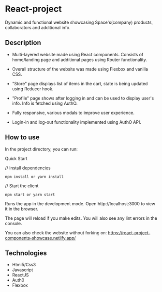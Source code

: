 # React-project

Dynamic and functional website showcasing Space's(company) products, collaborators and additional info.

## Description

- Multi-layered website made using React components. Consists of home/landing page and additional pages using Router functionality.

- Overall structure of the website was made using Flexbox and vanilla CSS.

- "Store" page displays list of items in the cart, state is being updated using Reducer hook.

- "Profile" page shows after logging in and can be used to display user's info. Info is fetched using AuthO.

- Fully responsive, various modals to improve user experience.

- Login-in and log-out functionality implemented using AuthO API.

## How to use

In the project directory, you can run:

Quick Start

// Install dependencies

    npm install or yarn install

// Start the client

    npm start or yarn start

Runs the app in the development mode.
Open http://localhost:3000 to view it in the browser.

The page will reload if you make edits.
You will also see any lint errors in the console.

You can also check the website without forking on:
https://react-project-components-showcase.netlify.app/

## Technologies

- Html5/Css3
- Javascript
- ReactJS
- Auth0
- Flexbox
